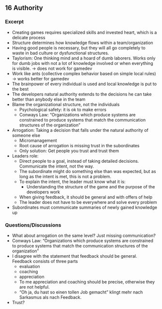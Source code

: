 ## 16 Authority
### Excerpt

* Creating games requires specialized skills and invested heart, which is a delicate process
* Structure determines how knowledge flows within a team/organization
* Having good people is necessary, but they will all go completely to waste in bad culture or dysfunctional structures.
* Taylorism: One thinking mind and a hoard of dumb laborers. Works only for dumb jobs with not a lot of knowledge involved or when everything is visible. -> does not work for gamedev
* Work like ants (collective complex behavior based on simple local rules) -> works better for gamedev
* The brainpower of every individual is used and local knowledge is put to the best
* The developers natural authority extends to the decisions he can take better than anybody else in the team
* Blame the organizational structure, not the individuals
    * Psychological safety: it is ok to make errors
    * Conways Law: “Organizations which produce systems are constrained to produce systems that match the communication structures of the organization”
* Arrogation: Taking a decision that falls under the natural authority of someone else
    * Micromanagement
    * Root cause of arrogation is missing trust in the subordinates
    * Only solution: Get people you trust and trust them
* Leaders role:
    * Direct people to a goal, instead of taking detailed decisions. Communicate the intent, not the way.
    * The subordinate might do something else than was expected, but as long as the intent is met, this is not a problem.
    * To explain the intent, the leader must know what it is:
        * Understanding the structure of the game and the purpose of the developers work
    * When giving feedback, it should be general and with offers of help
    * The leader does not have to be everywhere and solve every problem
* Subordinates must communicate summaries of newly gained knowledge up
### Questions/Discussions

* What about arrogation on the same level? Just missing communication?
* Conways Law: “Organizations which produce systems are constrained to produce systems that match the communication structures of the organization”
* I disagree with the statement that feedback should be general. Feedback consists of three parts 
    * evaluation
    * coaching
    * appreciation
    * To me appreciation and coaching should be precise, otherwise they are not helpful. 
    * “Oh ja, du hast so einen tollen Job gemacht” klingt mehr nach Sarkasmus als nach Feedback.
* Trust?


